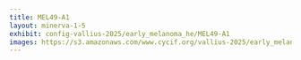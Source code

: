 ```yaml
---
title: MEL49-A1
layout: minerva-1-5
exhibit: config-vallius-2025/early_melanoma_he/MEL49-A1
images: https://s3.amazonaws.com/www.cycif.org/vallius-2025/early_melanoma_he/MEL49-A1
---
```

